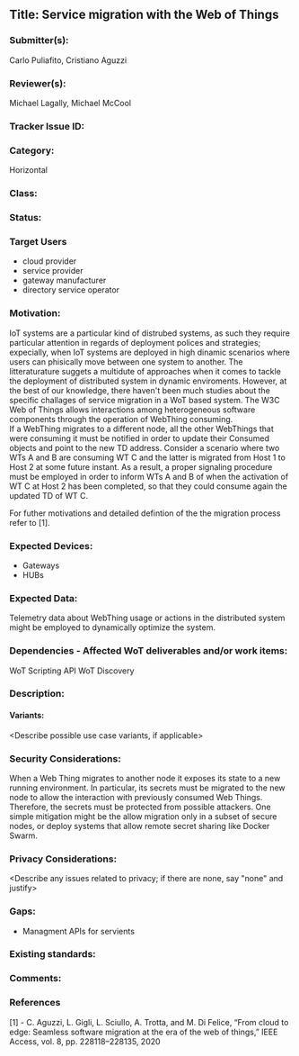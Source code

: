 ## Title: Service migration with the Web of Things

### Submitter(s): 

Carlo Puliafito, Cristiano Aguzzi

### Reviewer(s):

Michael Lagally, Michael McCool

### Tracker Issue ID:

### Category:

Horizontal

### Class: 

### Status: 

### Target Users
- cloud provider
- service provider
- gateway manufacturer
- directory service operator

### Motivation:
IoT systems are a particular kind of distrubed systems, as such they require particular attention in regards of deployment polices and strategies; expecially,
when IoT systems are deployed in high dinamic scenarios where users can phisically move between one system to another. The litteraturature suggets a multidute of approaches when it comes to tackle the deployment of distributed system in dynamic enviroments. However, at the best of our knowledge, there haven't been much studies about the specific challages of service migration in a WoT based system. 
The W3C Web of Things allows interactions among heterogeneous software components through the operation of WebThing consuming.  
If a WebThing migrates to a different node, all the other WebThings that were consuming it must be notified in order to update their Consumed objects and point to the new TD address. Consider a scenario where two WTs A and B are consuming WT C and the latter is migrated from Host 1 to Host 2 at some future instant. As a result, a proper signaling procedure must be employed in order to inform WTs A and B of when the activation of WT C at Host 2 has been completed, so that they could consume again the updated TD of WT C. 

For futher motivations and detailed defintion of the the migration process refer to [1]. 

### Expected Devices:

- Gateways
- HUBs

### Expected Data:

Telemetry data about WebThing usage or actions in the distributed system might be employed to dynamically optimize the system. 

### Dependencies - Affected WoT deliverables and/or work items:

WoT Scripting API
WoT Discovery


### Description:

<Provide a description from the users perspective>

#### Variants:

<Describe possible use case variants, if applicable>

### Security Considerations:

When a Web Thing migrates to another node it exposes its state to a new running environment. In particular,
its secrets must be migrated to the new node to allow the interaction with previously consumed Web Things.
Therefore, the secrets must be protected from possible attackers. One simple mitigation might be the allow
migration only in a subset of secure nodes, or deploy systems that allow remote secret sharing like Docker
Swarm. 

### Privacy Considerations:

<Describe any issues related to privacy; if there are none, say "none" and justify>

### Gaps:

- Managment APIs for servients

### Existing standards:

<Provide links to relevant standards that are relevant for this use case>

### Comments:
  
### References
[1] -  C. Aguzzi, L. Gigli, L. Sciullo, A. Trotta, and M. Di Felice, “From cloud to edge: Seamless software migration at the era of the web of things,” IEEE Access, vol. 8, pp. 228118–228135, 2020


